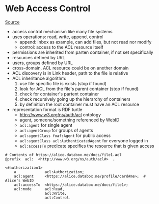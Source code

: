 # Web Access Control

[Source](https://github.com/solid/web-access-control-spec)

- access control mechanism like many file systems
- uses operations: read, write, append, control
  - append: inbox as example, can add files, but not read nor modify
  - control: access to the ACL resource itself
- permissions are inherited from parten container, if not set specifically
- resources defined by URL
- users, groups defined by URL
- cross-domain, ACL resource could be on another domain
- ACL discovery is in Link header, path to the file is relative
- ACL inheritance algorithm:
  1. use file specific file is exists (stop if found)
  2. look for ACL from the file's parent container (stop if found)
  3. check for container's partent container
  4. check recursively going up the hierarchy of containers
  5. by definition the root container must have an ACL resource
- representation format is RDF turtle
  - http://www.w3.org/ns/auth/acl ontology
  - agent, someone/something referenced by WebID
  - `acl:agent` for single agent
  - `acl:agentGroup` for groups of agents
  - `acl:agentClass foaf:Agent` for public access
  - `acl:agentClass acl:AuthenticatedAgent` for everyone logged in
  - `acl:accessTo` predicate specifies the resource that is given access

```
# Contents of https://alice.databox.me/docs/file1.acl
@prefix  acl:  <http://www.w3.org/ns/auth/acl#>  .

<#authorization1>
    a             acl:Authorization;
    acl:agent     <https://alice.databox.me/profile/card#me>;  # Alice's WebID
    acl:accessTo  <https://alice.databox.me/docs/file1>;
    acl:mode      acl:Read,
                  acl:Write,
                  acl:Control.
```
